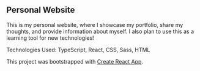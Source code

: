 ## Personal Website

This is my personal website, where I showcase my portfolio, share my thoughts, and provide information about myself. I also plan to use this as a learning tool for new technologies!

Technologies Used: TypeScript, React, CSS, Sass, HTML

This project was bootstrapped with [Create React App](https://github.com/facebook/create-react-app).
